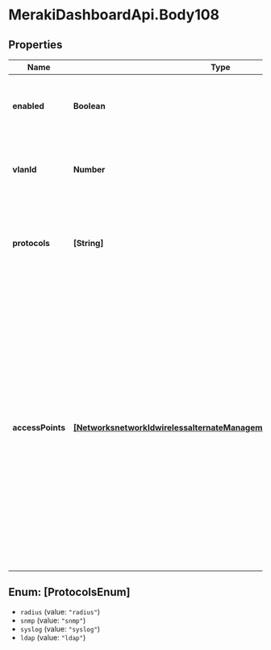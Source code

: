 # MerakiDashboardApi.Body108

## Properties
Name | Type | Description | Notes
------------ | ------------- | ------------- | -------------
**enabled** | **Boolean** | Boolean value to enable or disable alternate management interface | [optional] 
**vlanId** | **Number** | Alternate management interface VLAN, must be between 1 and 4094 | [optional] 
**protocols** | **[String]** | Can be one or more of the following values: &#x27;radius&#x27;, &#x27;snmp&#x27;, &#x27;syslog&#x27; or &#x27;ldap&#x27; | [optional] 
**accessPoints** | [**[NetworksnetworkIdwirelessalternateManagementInterfaceAccessPoints]**](NetworksnetworkIdwirelessalternateManagementInterfaceAccessPoints.md) | Array of access point serial number and IP assignment. Note: accessPoints IP assignment is not applicable for template networks, in other words, do not put &#x27;accessPoints&#x27; in the body when updating template networks. Also, an empty &#x27;accessPoints&#x27; array will remove all previous static IP assignments | [optional] 

<a name="[ProtocolsEnum]"></a>
## Enum: [ProtocolsEnum]

* `radius` (value: `"radius"`)
* `snmp` (value: `"snmp"`)
* `syslog` (value: `"syslog"`)
* `ldap` (value: `"ldap"`)

